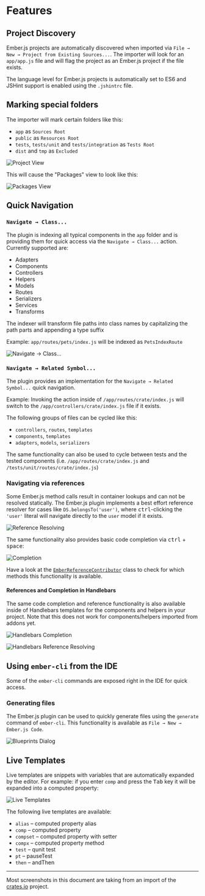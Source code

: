 
Features
===============================================================================


Project Discovery
-------------------------------------------------------------------------------

Ember.js projects are automatically discovered when imported via 
`File → New → Project from Existing Sources...`. The importer will look for an
`app/app.js` file and will flag the project as an Ember.js project if the file
exists.

The language level for Ember.js projects is automatically set to ES6 and
JSHint support is enabled using the `.jshintrc` file.


Marking special folders
-------------------------------------------------------------------------------

The importer will mark certain folders like this:

- `app` as `Sources Root`
- `public` as `Resources Root`
- `tests`, `tests/unit` and `tests/integration` as `Tests Root`
- `dist` and `tmp` as `Excluded`

![Project View](project-view.png)

This will cause the "Packages" view to look like this:

![Packages View](packages-view.png)


Quick Navigation
-------------------------------------------------------------------------------

### `Navigate → Class...`

The plugin is indexing all typical components in the `app` folder and is
providing them for quick access via the `Navigate → Class...` action. Currently
supported are:

- Adapters 
- Components
- Controllers
- Helpers
- Models
- Routes
- Serializers
- Services
- Transforms

The indexer will transform file paths into class names by capitalizing the
path parts and appending a type suffix

Example: `app/routes/pets/index.js` will be indexed as `PetsIndexRoute`

![Navigate → Class...](goto-class.png)


### `Navigate → Related Symbol...`

The plugin provides an implementation for the `Navigate → Related Symbol...`
quick navigation.

Example: Invoking the action inside of `/app/routes/crate/index.js` will
switch to the `/app/controllers/crate/index.js` file if it exists.
 
The following groups of files can be cycled like this:
 
- `controllers`, `routes`, `templates`
- `components`, `templates`
- `adapters`, `models`, `serializers`

The same functionality can also be used to cycle between tests and the tested
components (i.e. `/app/routes/crate/index.js` and 
`/tests/unit/routes/crate/index.js`)


### Navigating via references

Some Ember.js method calls result in container lookups and can not be resolved
statically. The Ember.js plugin implements a best effort reference resolver
for cases like `DS.belongsTo('user')`, where <kbd>ctrl</kbd>-clicking the
`'user'` literal will navigate directly to the `user` model if it exists.

![Reference Resolving](references.png)

The same functionality also provides basic code completion via 
<kbd>ctrl</kbd> + <kbd>space</kbd>:

![Completion](completion.png)

Have a look at the 
[`EmberReferenceContributor`](../src/main/kotlin/com/emberjs/psi/EmberReferenceContributor.kt) 
class to check for which methods this functionality is available.


#### References and Completion in Handlebars

The same code completion and reference functionality is also available inside
of Handlebars templates for the components and helpers in your project. Note
that this does not work for components/helpers imported from addons yet.

![Handlebars Completion](hbs-component-completion.png)

![Handlebars Reference Resolving](hbs-component-resolve.png)


Using `ember-cli` from the IDE
-------------------------------------------------------------------------------

Some of the `ember-cli` commands are exposed right in the IDE for quick access.

### Generating files

The Ember.js plugin can be used to quickly generate files using the `generate`
command of `ember-cli`. This functionality is available as 
`File → New → Ember.js Code`.

![Blueprints Dialog](blueprints-dialog.png)


Live Templates
-------------------------------------------------------------------------------

Live templates are snippets with variables that are automatically expanded by
the editor. For example: if you enter `comp` and press the <kbd>Tab</kbd> key
it will be expanded into a computed property:

![Live Templates](live-templates.png)

The following live templates are available:

- `alias` – computed property alias
- `comp` – computed property
- `compset` – computed property with setter
- `compx` – computed property method
- `test` – qunit test
- `pt` – pauseTest
- `then` – andThen

-------------------------------------------------------------------------------

Most screenshots in this document are taking from an import of the 
[crates.io](https://github.com/rust-lang/crates.io) project.
